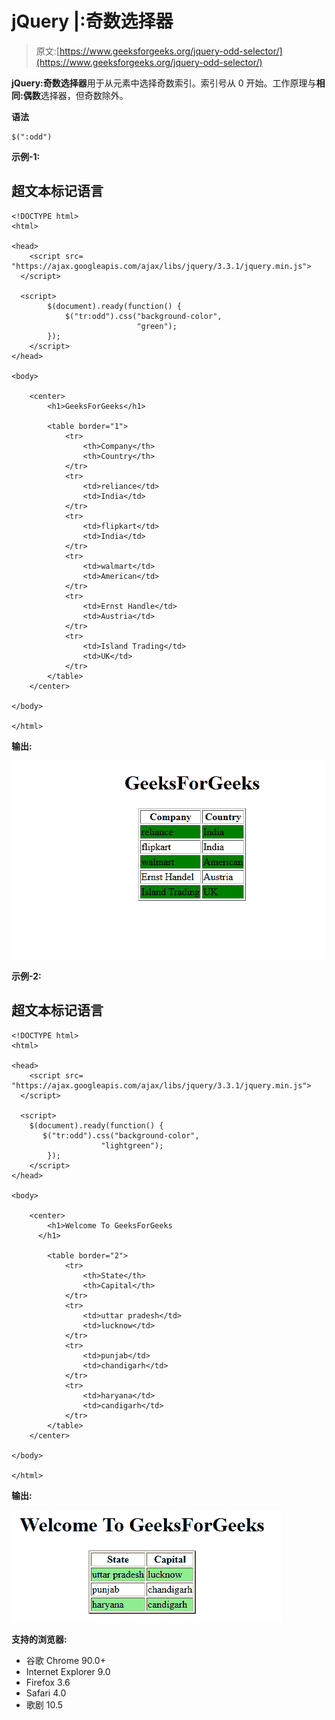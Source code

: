 # jQuery |:奇数选择器

> 原文:[https://www.geeksforgeeks.org/jquery-odd-selector/](https://www.geeksforgeeks.org/jquery-odd-selector/)

**jQuery:奇数选择器**用于从元素中选择奇数索引。索引号从 0 开始。工作原理与**相同:偶数**选择器，但奇数除外。

**语法**

```
$(":odd")
```

**示例-1:**

## 超文本标记语言

```
<!DOCTYPE html>
<html>

<head>
    <script src=
"https://ajax.googleapis.com/ajax/libs/jquery/3.3.1/jquery.min.js">
  </script>

  <script>
        $(document).ready(function() {
            $("tr:odd").css("background-color",
                            "green");
        });
    </script>
</head>

<body>

    <center>
        <h1>GeeksForGeeks</h1>

        <table border="1">
            <tr>
                <th>Company</th>
                <th>Country</th>
            </tr>
            <tr>
                <td>reliance</td>
                <td>India</td>
            </tr>
            <tr>
                <td>flipkart</td>
                <td>India</td>
            </tr>
            <tr>
                <td>walmart</td>
                <td>American</td>
            </tr>
            <tr>
                <td>Ernst Handle</td>
                <td>Austria</td>
            </tr>
            <tr>
                <td>Island Trading</td>
                <td>UK</td>
            </tr>
        </table>
    </center>

</body>

</html>
```

**输出:**

![](img/53990ac06f9a0091a058f82d9e732d95.png)

**示例-2:**

## 超文本标记语言

```
<!DOCTYPE html>
<html>

<head>
    <script src=
"https://ajax.googleapis.com/ajax/libs/jquery/3.3.1/jquery.min.js">
  </script>

  <script>
    $(document).ready(function() {
       $("tr:odd").css("background-color",
                    "lightgreen");
        });
    </script>
</head>

<body>

    <center>
        <h1>Welcome To GeeksForGeeks
      </h1>

        <table border="2">
            <tr>
                <th>State</th>
                <th>Capital</th>
            </tr>
            <tr>
                <td>uttar pradesh</td>
                <td>lucknow</td>
            </tr>
            <tr>
                <td>punjab</td>
                <td>chandigarh</td>
            </tr>
            <tr>
                <td>haryana</td>
                <td>candigarh</td>
            </tr>
        </table>
    </center>

</body>

</html>
```

**输出:**

![](img/5e7f4da173dcd87fcdbb63616528b7c3.png)

**支持的浏览器:**

*   谷歌 Chrome 90.0+
*   Internet Explorer 9.0
*   Firefox 3.6
*   Safari 4.0
*   歌剧 10.5